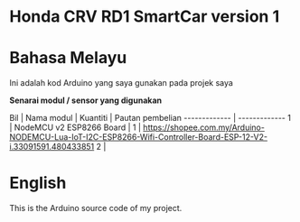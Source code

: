 # Honda CRV RD1 SmartCar version 1

# Bahasa Melayu #
Ini adalah kod Arduino yang saya gunakan pada projek saya

**Senarai modul / sensor yang digunakan**

Bil | Nama modul  | Kuantiti | Pautan pembelian
------------- | -------------
1 | NodeMCU v2 ESP8266 Board | 1 | https://shopee.com.my/Arduino-NODEMCU-Lua-IoT-I2C-ESP8266-Wifi-Controller-Board-ESP-12-V2-i.33091591.480433851
2 | 




# English #
This is the Arduino source code of my project.
